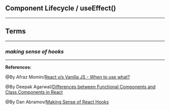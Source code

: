 ## **Component Lifecycle / useEffect()**


-----------------------------------------------


## **Terms**


-----------------------------------------------

### ***making sense of hooks***


-------------------------------------------------------------



**References:**

@By Afraz Momin/[React v/s Vanilla JS - When to use what?](https://dev.to/afrazchelsea/react-vs-vanilla-js-what-why-and-when-1jin) 

@By Deepak Agarwal/[Differences between Functional Components and Class Components in React](https://www.geeksforgeeks.org/differences-between-functional-components-and-class-components-in-react/)

@By Dan Abramov/[Making Sense of React Hooks](https://medium.com/@dan_abramov/making-sense-of-react-hooks-fdbde8803889)
